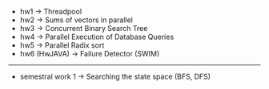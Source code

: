 - hw1 -> Threadpool
- hw2 -> Sums of vectors in parallel 
- hw3 -> Concurrent Binary Search Tree 
- hw4 -> Parallel Execution of Database Queries 
- hw5 -> Parallel Radix sort
- hw6 (HwJAVA) -> Failure Detector (SWIM)

---

- semestral work 1 -> Searching the state space (BFS, DFS)
